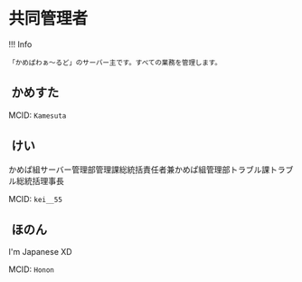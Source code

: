 # 共同管理者

!!! Info

    「かめぱわぁ～るど」のサーバー主です。すべての業務を管理します。

## <img alt="" src="https://minotar.net/helm/4f2a29432d954959b53e60cd86edd245/38" style="vertical-align: top;"> かめすた

MCID: `Kamesuta`

## <img alt="" src="https://minotar.net/helm/6e729daabbec42f0acd21b63976c07cd/38" style="vertical-align: top;"> けい

かめぱ組サーバー管理部管理課総統括責任者兼かめぱ組管理部トラブル課トラブル総統括理事長

MCID: `kei__55`

## <img alt="" src="https://minotar.net/helm/28c58c7f43914db5bc8c16cdb748c33c/38" style="vertical-align: top;"> ほのん

I'm Japanese XD

MCID: `Honon`
